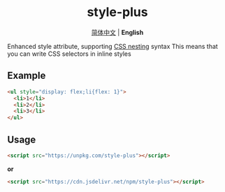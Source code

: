 <h1 align=center>style-plus</h1>
<p align=center>
  <a href="./README.zh-CN.md">简体中文</a> | <b>English</b>
</p>

Enhanced style attribute, supporting [CSS nesting](https://developer.mozilla.org/en-US/docs/Web/CSS/CSS_nesting/Using_CSS_nesting) syntax
This means that you can write CSS selectors in inline styles

## Example
```html
<ul style="display: flex;li{flex: 1}">
  <li>1</li>
  <li>2</li>
  <li>3</li>
</ul>
```

## Usage
```html
<script src="https://unpkg.com/style-plus"></script>
```
**or**
```html
<script src="https://cdn.jsdelivr.net/npm/style-plus"></script>
```
